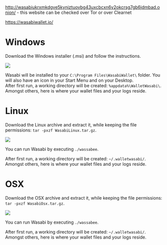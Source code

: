 http://wasabiukrxmkdgve5kynjztuovbg43uxcbcxn6y2okcrsg7gb6jdmbad.onion/ - this website can be checked over Tor or over Clearnet

https://wasabiwallet.io/ 

# Windows

Download the Windows installer (.msi) and follow the instructions.

![](https://i.imgur.com/fKnFI09.png)

Wasabi will be installed to your `C:\Program Files\WasabiWallet\` folder. You will also have an icon in your Start Menu and on your Desktop.  
After first run, a working directory will be created: `%appdata%\WalletWasabi\`. Amongst others, here is where your wallet files and your logs reside.

# Linux

Download the Linux archive and extract it, while keeping the file permissions: `tar -pxzf WasabiLinux.tar.gz`.

![](https://i.imgur.com/vyHsf1t.png)

You can run Wasabi by executing `./wassabee`.

After first run, a working directory will be created: `~/.walletwasabi/`. Amongst others, here is where your wallet files and your logs reside.

# OSX

Download the OSX archive and extract it, while keeping the file permissions: `tar -pxzf WasabiOsx.tar.gz`.

![](https://i.imgur.com/b4uGJtE.png)

You can run Wasabi by executing `./wassabee`.

After first run, a working directory will be created: `~/.walletwasabi/`. Amongst others, here is where your wallet files and your logs reside.
